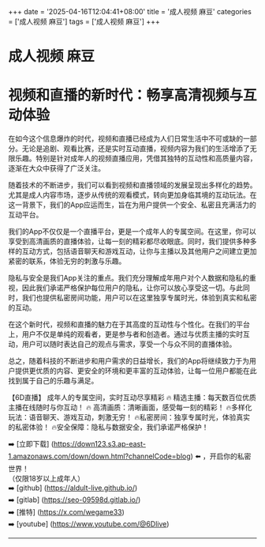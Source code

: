 +++
date = '2025-04-16T12:04:41+08:00'
title = '成人视频 麻豆'
categories = ['成人视频 麻豆']
tags = ['成人视频 麻豆']
+++

# 成人视频 麻豆

# 视频和直播的新时代：畅享高清视频与互动体验

在如今这个信息爆炸的时代，视频和直播已经成为人们日常生活中不可或缺的一部分。无论是追剧、观看比赛，还是实时互动直播，视频内容为我们的生活增添了无限乐趣。特别是针对成年人的视频直播应用，凭借其独特的互动性和高质量内容，逐渐在大众中获得了广泛关注。

随着技术的不断进步，我们可以看到视频和直播领域的发展呈现出多样化的趋势。尤其是成人内容市场，逐步从传统的观看模式，转向更加身临其境的互动玩法。在这一背景下，我们的App应运而生，旨在为用户提供一个安全、私密且充满活力的互动平台。

我们的App不仅仅是一个直播平台，更是一个成年人的专属空间。在这里，你可以享受到高清画质的直播体验，让每一刻的精彩都尽收眼底。同时，我们提供多种多样的互动方式，包括语音聊天和游戏互动，让你与主播以及其他用户之间建立更加紧密的联系，体验无穷的刺激与乐趣。

隐私与安全是我们App关注的重点。我们充分理解成年用户对个人数据和隐私的重视，因此我们承诺严格保护每位用户的隐私，让你可以放心享受这一切。与此同时，我们也提供私密房间功能，用户可以在这里独享专属时光，体验到真实和私密的互动。

在这个新时代，视频和直播的魅力在于其高度的互动性与个性化。在我们的平台上，用户不仅是单纯的观看者，更是参与者和创造者。通过与优质主播的实时互动，用户可以随时表达自己的观点与需求，享受一个与众不同的直播体验。

总之，随着科技的不断进步和用户需求的日益增长，我们的App将继续致力于为用户提供更优质的内容、更安全的环境和更丰富的互动体验，让每一位用户都能在此找到属于自己的乐趣与满足。

【6D直播】
成年人的专属空间，实时互动尽享精彩
🔥 精选主播：每天数百位优质主播在线随时与你互动！
🔥 高清画质：清晰画面，感受每一刻的精彩！
🔥多样化玩法：语音聊天、游戏互动，刺激无穷！
🔥私密房间：独享专属时光，体验真实的私密体验！
🔥安全保障：隐私与数据安全，我们承诺严格保护！

➡️ [立即下载] (https://down123.s3.ap-east-1.amazonaws.com/down/down.html?channelCode=blog) ⬅️ ，开启你的私密世界！  
（仅限18岁以上成年人）  
➡️ [github] (https://aldult-live.github.io/)  
➡️ [gitlab] (https://seo-09598d.gitlab.io/)  
➡️ [推特] (https://x.com/wegame33)  
➡️ [youtube] (https://www.youtube.com/@6Dlive)  

---
